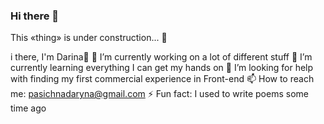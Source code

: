 ### Hi there 👋

This «thing» is under construction... 🎨

i there, I'm Darina👋
🔭 I’m currently working on a lot of different stuff
🌱 I’m currently learning everything I can get my hands on
🤔 I’m looking for help with finding my first commercial experience in Front-end
📫 How to reach me: pasichnadaryna@gmail.com
⚡ Fun fact: I used to write poems some time ago
